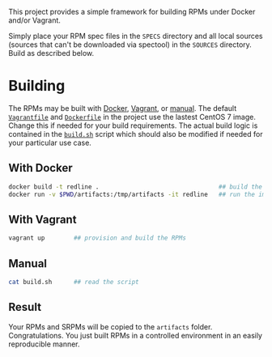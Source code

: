 This project provides a simple framework for building RPMs under Docker and/or Vagrant.

Simply place your RPM spec files in the `SPECS` directory and all local sources (sources that can't be downloaded via spectool) in the `SOURCES` directory.  Build as described below.

# Building

The RPMs may be built with [Docker](#with-docker), [Vagrant](#with-vagrant), or [manual](#manual).  The default [`Vagrantfile`](Vagrantfile) and [`Dockerfile`](Dockerfile) in the project use the lastest CentOS 7 image.  Change this if needed for your build requirements.  The actual build logic is contained in the [`build.sh`](build.sh) script which should also be modified if needed for your particular use case.

## With Docker

```bash
docker build -t redline .                                 ## build the image
docker run -v $PWD/artifacts:/tmp/artifacts -it redline   ## run the image and build the RPMs
```

## With Vagrant

```bash
vagrant up        ## provision and build the RPMs
```

## Manual

```bash
cat build.sh      ## read the script
```

## Result

Your RPMs and SRPMs will be copied to the `artifacts` folder.  Congratulations.  You just built RPMs in a controlled environment in an easily reproducible manner.
